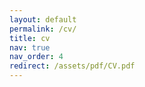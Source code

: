 ```yaml
---
layout: default
permalink: /cv/
title: cv
nav: true
nav_order: 4
redirect: /assets/pdf/CV.pdf
---
```

